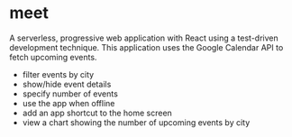 # meet
A serverless, progressive web application with React using a test-driven development technique. This application uses the Google Calendar API to fetch upcoming events. 

- filter events by city
- show/hide event details
- specify number of events
- use the app when offline
- add an app shortcut to the home screen
- view a chart showing the number of upcoming events by city

